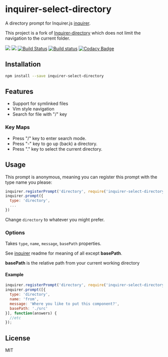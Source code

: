 # inquirer-select-directory

A directory prompt for Inquirer.js [inquirer](https://github.com/SBoudrias/Inquirer.js).

This project is a fork of [Inquirer-directory](https://github.com/nicksrandall/inquirer-directory) which does not limit the navigation to the current folder.

<!--[![Issue Count](https://codeclimate.com/github/KamiKillertO/inquirer-select-directory/badges/issue_count.svg)](https://codeclimate.com/github/KamiKillertO/inquirer-select-directory)!-->
![](https://img.shields.io/badge/license-MIT-blue.svg)
[![](https://img.shields.io/badge/release-v1.0.1-blue.svg)](https://github.com/KamiKillertO/inquirer-select-directory/releases/tag/v1.0.1)
[![Build Status](https://travis-ci.org/KamiKillertO/inquirer-select-directory.svg)](https://travis-ci.org/KamiKillertO/inquirer-select-directory)
[![Build status](https://ci.appveyor.com/api/projects/status/fdyk5g3y56381742?svg=true)](https://ci.appveyor.com/project/KamiKillertO/inquirer-select-directory)
[![Codacy Badge](https://api.codacy.com/project/badge/Grade/e6a963539c4440b69356649c0048ea30)](https://www.codacy.com/app/kamikillerto/inquirer-select-directory?utm_source=github.com&amp;utm_medium=referral&amp;utm_content=KamiKillertO/inquirer-select-directory&amp;utm_campaign=Badge_Grade)

## Installation

```bash
npm install --save inquirer-select-directory
```

## Features

-   Support for symlinked files
-   Vim style navigation
-   Search for file with "/" key

### Key Maps

-   Press "/" key to enter search mode.
-   Press "-" key to go up (back) a directory.
-   Press "." key to select the current directory.

## Usage


This prompt is anonymous, meaning you can register this prompt with the type name you please:

```javascript
inquirer.registerPrompt('directory', require('inquirer-select-directory'));
inquirer.prompt({
  type: 'directory',
  ...
})
```

Change `directory` to whatever you might prefer.

### Options

Takes `type`, `name`, `message`, `basePath` properties.

See [inquirer](https://github.com/SBoudrias/Inquirer.js) readme for meaning of all except **basePath**.

**basePath** is the relative path from your current working directory

#### Example

```javascript
inquirer.registerPrompt('directory', require('inquirer-select-directory'));
inquirer.prompt([{
  type: 'directory',
  name: 'from',
  message: 'Where you like to put this component?',
  basePath: './src'
}], function(answers) {
  //etc
});
```
<!--
[![asciicast](https://asciinema.org/a/31651.png)](https://asciinema.org/a/31651)
-->
<!--
See also [example.js](https://github.com/nicksrandall/inquierer-directory/blob/master/example.js) for a working example
-->
## License

MIT
